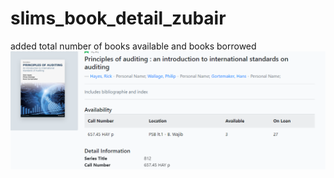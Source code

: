 # slims_book_detail_zubair

added total number of books available and books borrowed 
![Alt text](https://raw.githubusercontent.com/adeism/slims_book_detail_zubair/main/msedge_qizrRLoXD1.png "screenshot")


